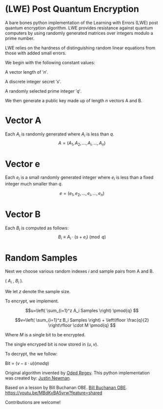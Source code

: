 # (LWE) Post Quantum Encryption
A bare bones python implementation of the Learning with Errors (LWE) post quantum encryption algorithm. 
LWE provides resistance against quantum computers by using randomly generated matrices over integers modulo a prime number.

LWE relies on the hardness of distinguishing random linear equations from those with added small errors. 


We begin with the following constant values:

A vector length of $'n'$.

A discrete integer secret $'s'$.

A randomly selected prime integer  $'q'$.

We then generate a public key made up of length $n$ vectors A and B.


# Vector A
Each $A_i$ is randomly generated where $A_i$ is less than $q$.
$$A = (A_1, A_2, \ldots, A_i, \ldots, A_n)$$

# Vector e
Each $e_i$ is a small randomly generated integer where $e_i$ is less than a fixed integer much smaller than $q$.

$$e = (e_1, e_2,  \ldots, e_i, \ldots, e_n)$$

# Vector B
Each $B_i$ is computed as follows:
$$B_i \equiv A_i \cdot (s + e_i) \pmod{q}$$

# Random Samples



Next we choose various random indexes $i$ and sample pairs from A and B.

( $A_i$ , $B_i$ ).

We let $z$ denote the sample size.

To encrypt, we implement. 

$$u=\left( \sum_{i=1}^z A_i Samples \right)  \pmod{q} $$

$$v=\left( \sum_{i=1}^z B_i Samples \right) + \left\lfloor \frac{q}{2} \right\rfloor \cdot M \pmod{q} $$


Where $M$ is a single bit to be encrypted.

The single encryped bit is now stored in $(u,v)$.

To decrypt, the we follow:

Bit = $(v - s \cdot u) (mod q)$

Original algorithm invented by [Oded Regev](https://pages.github.com/).
This python implementation was created by:
[Justin Newman](https://newmanjustin.com/).

Based on a lesson by Bill Buchanan OBE.
[Bill Buchanan OBE](https://youtu.be/MBdKvBA5vrw?feature=shared).
https://youtu.be/MBdKvBA5vrw?feature=shared

Contributions are welcome!


